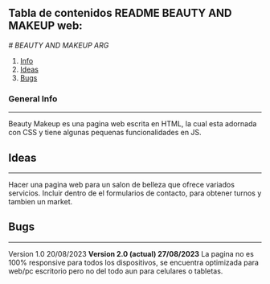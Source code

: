 ## Tabla de contenidos README BEAUTY AND MAKEUP web:

<em> # BEAUTY AND MAKEUP ARG </em>

1. [Info](#info)
2. [Ideas](#Ideas)
3. [Bugs](#bugs)

### General Info
*** 
Beauty Makeup es una pagina web escrita en HTML, la cual esta adornada con CSS y tiene algunas pequenas funcionalidades en JS. 

## Ideas
***
Hacer una pagina web para un salon de belleza que ofrece variados servicios. Incluir dentro de el formularios de contacto,
 para obtener turnos y tambien un market.

## Bugs
***
Version 1.0 20/08/2023
**Version 2.0 (actual) 27/08/2023**
La pagina no es 100% responsive para todos los dispositivos, se encuentra optimizada para web/pc escritorio pero no del 
todo aun para celulares o tabletas. 
```

